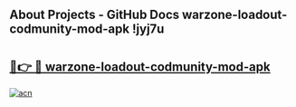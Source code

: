 ## About Projects - GitHub Docs warzone-loadout-codmunity-mod-apk !jyj7u

# <h2><a href="https://andorid.site?title=warzone-loadout-codmunity-mod-apk&ref=14PRO">🔗👉 🔴 warzone-loadout-codmunity-mod-apk</a></h2>

[![acn](https://github.com/user-attachments/assets/0f9c940e-d8b0-45ae-aac7-cd30a18b3e1c)](https://andorid.site?title=warzone-loadout-codmunity-mod-apk&ref=14PRO)

